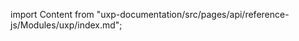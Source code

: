 
import Content from "uxp-documentation/src/pages/api/reference-js/Modules/uxp/index.md";

<Content query="product=xd"/>
